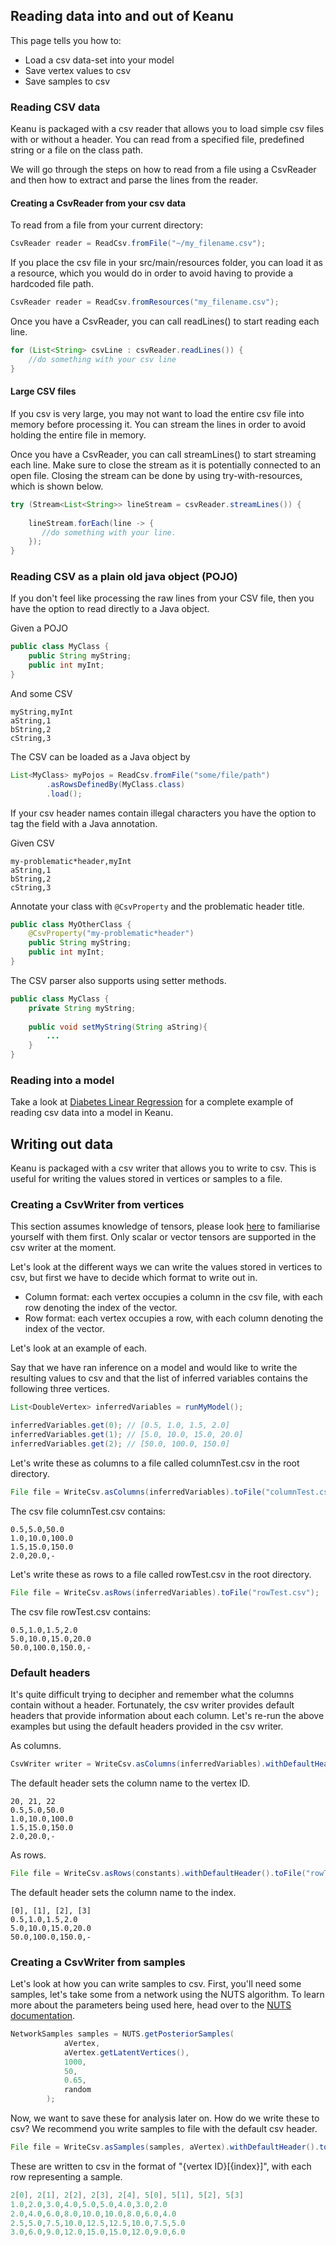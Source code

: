 ## Reading data into and out of Keanu

This page tells you how to:
- Load a csv data-set into your model
- Save vertex values to csv
- Save samples to csv

### Reading CSV data

Keanu is packaged with a csv reader that allows you to load simple csv files with or without
a header. You can read from a specified file, predefined string or a file on the class path.

We will go through the steps on how to read from a file using a CsvReader and then how to
extract and parse the lines from the reader.

#### Creating a CsvReader from your csv data
To read from a file from your current directory:

```java
CsvReader reader = ReadCsv.fromFile("~/my_filename.csv");

```

If you place the csv file in your src/main/resources folder, you can load it as a resource,
which you would do in order to avoid having to provide a hardcoded file path.

```java
CsvReader reader = ReadCsv.fromResources("my_filename.csv");

```

Once you have a CsvReader, you can call readLines() to start reading each line.
```java
for (List<String> csvLine : csvReader.readLines()) {
    //do something with your csv line
}
```

#### Large CSV files

If you csv is very large, you may not want to load the entire csv file into memory before
processing it. You can stream the lines in order to avoid holding the entire file in memory.

Once you have a CsvReader, you can call streamLines() to start streaming each line. Make sure
to close the stream as it is potentially connected to an open file. Closing the stream can be
done by using try-with-resources, which is shown below.

```java
try (Stream<List<String>> lineStream = csvReader.streamLines()) {
   
    lineStream.forEach(line -> {
       //do something with your line. 
    });
}
```

### Reading CSV as a plain old java object (POJO)

If you don't feel like processing the raw lines from your CSV file, then you 
have the option to read directly to a Java object.

Given a POJO

```java
public class MyClass {
    public String myString;
    public int myInt;
}
```

And some CSV

```
myString,myInt
aString,1
bString,2
cString,3
```

The CSV can be loaded as a Java object by

```java
List<MyClass> myPojos = ReadCsv.fromFile("some/file/path")
        .asRowsDefinedBy(MyClass.class)
        .load();
```

If your csv header names contain illegal characters you have the option to
tag the field with a Java annotation.

Given CSV

```
my-problematic*header,myInt
aString,1
bString,2
cString,3
```

Annotate your class with `@CsvProperty` and the problematic header title.

```java
public class MyOtherClass {
    @CsvProperty("my-problematic*header")
    public String myString;
    public int myInt;
}
```

The CSV parser also supports using setter methods.

```java
public class MyClass {
    private String myString;
    
    public void setMyString(String aString){
        ...
    }
}
```


### Reading into a model

Take a look at [Diabetes Linear Regression](https://github.com/improbable-research/keanu/blob/develop/keanu-project/src/test/java/io/improbable/keanu/e2e/regression/DiabetesLinearRegression.java) 
for a complete example of reading csv data into a model in Keanu.

## Writing out data

Keanu is packaged with a csv writer that allows you to write to csv. This is useful for writing the values stored in vertices
or samples to a file.

### Creating a CsvWriter from vertices

This section assumes knowledge of tensors, please look [here](https://nd4j.org/userguide#intro) to familiarise yourself with them first. 
Only scalar or vector tensors are supported in the csv writer at the moment.

Let's look at the different ways we can write the values stored in vertices to csv, but first we have to decide which format to write out in.

* Column format: each vertex occupies a column in the csv file, with each row denoting the index of the vector.
* Row format:  each vertex occupies a row, with each column denoting the index of the vector.

Let's look at an example of each.

Say that we have ran inference on a model and would like to write the resulting values to csv and 
that the list of inferred variables contains the following three vertices.

```java
List<DoubleVertex> inferredVariables = runMyModel();

inferredVariables.get(0); // [0.5, 1.0, 1.5, 2.0]
inferredVariables.get(1); // [5.0, 10.0, 15.0, 20.0]
inferredVariables.get(2); // [50.0, 100.0, 150.0]
```

Let's write these as columns to a file called columnTest.csv in the root directory.

```java
File file = WriteCsv.asColumns(inferredVariables).toFile("columnTest.csv");
```

The csv file columnTest.csv contains:

```text
0.5,5.0,50.0
1.0,10.0,100.0
1.5,15.0,150.0
2.0,20.0,-
```

Let's write these as rows to a file called rowTest.csv in the root directory.

```java
File file = WriteCsv.asRows(inferredVariables).toFile("rowTest.csv");
```

The csv file rowTest.csv contains:

```text
0.5,1.0,1.5,2.0
5.0,10.0,15.0,20.0
50.0,100.0,150.0,-
```

### Default headers

It's quite difficult trying to decipher and remember what the columns contain without a header. 
Fortunately, the csv writer provides default headers that provide information about each column.
Let's re-run the above examples but using the default headers provided in the csv writer.

As columns.

```java
CsvWriter writer = WriteCsv.asColumns(inferredVariables).withDefaultHeader().toFile("columnTest.csv");
```

The default header sets the column name to the vertex ID.

```text
20, 21, 22
0.5,5.0,50.0
1.0,10.0,100.0
1.5,15.0,150.0
2.0,20.0,-
```

As rows.

```java
File file = WriteCsv.asRows(constants).withDefaultHeader().toFile("rowTest.csv");
```

The default header sets the column name to the index.

```text
[0], [1], [2], [3]
0.5,1.0,1.5,2.0
5.0,10.0,15.0,20.0
50.0,100.0,150.0,-
```

### Creating a CsvWriter from samples

Let's look at how you can write samples to csv. 
First, you'll need some samples, let's take some from a network using the NUTS algorithm. 
To learn more about the parameters being used here, head over to the [NUTS documentation](07-inference-posterior-sampling.md).

```java
NetworkSamples samples = NUTS.getPosteriorSamples(
            aVertex,
            aVertex.getLatentVertices(),
            1000,
            50,
            0.65,
            random
        );
```

Now, we want to save these for analysis later on. How do we write these to csv?
We recommend you write samples to file with the default csv header.

```java
File file = WriteCsv.asSamples(samples, aVertex).withDefaultHeader().toFile("test.csv");
```

These are written to csv in the format of "{vertex ID}[{index}]", with each row representing a sample.

```java
2[0], 2[1], 2[2], 2[3], 2[4], 5[0], 5[1], 5[2], 5[3]
1.0,2.0,3.0,4.0,5.0,5.0,4.0,3.0,2.0
2.0,4.0,6.0,8.0,10.0,10.0,8.0,6.0,4.0
2.5,5.0,7.5,10.0,12.5,12.5,10.0,7.5,5.0
3.0,6.0,9.0,12.0,15.0,15.0,12.0,9.0,6.0
```
